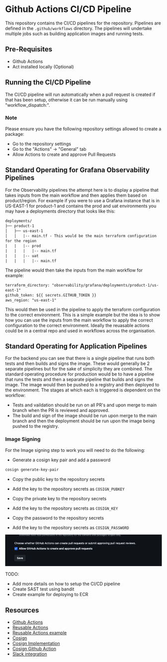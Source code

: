 # Github Actions CI/CD Pipeline
This repository contains the CI/CD pipelines for the repository. Pipelines are defined in the `.github/workflows` directory. The pipelines will undertake multiple jobs such as building application images and running tests.

## Pre-Requisites
- Github Actions
- Act installed locally (Optional)

## Running the CI/CD Pipeline
The CI/CD pipeline will run automatically when a pull request is created if that has been setup, otherwise it can be run manually using "workflow_dispatch:".

### Note
Please ensure you have the following repository settings allowed to create a package:

- Go to the repository settings
- Go to the "Actions" -> "General" tab
- Allow Actions to create and approve Pull Requests


## Standard Operating for Grafana Observability Pipelines
For the Observability pipelines the attempt here is to display a pipeline that takes inputs from the main workflow and then applies them based on product/region. For example if you were to use a Grafana instance that is in US-EAST-1 for product-1 and contains the prod and uat environments you may have a deployments directory that looks like this:
```
deployments/
├── product-1
│   ├── us-east-1
│   │   |-- main.tf - This would be the main terraform configuration for the region
|   |   |-- prod
|   |   |   |-- main.tf
|   |   |-- uat
|   |   |   |-- main.tf
```
The pipeline would then take the inputs from the main workflow for example:
```
terraform_directory: "observability/grafana/deployments/product-1/us-east-1"
github_token: ${{ secrets.GITHUB_TOKEN }}
aws_region: "us-east-1"
```

This would then be used in the pipeline to apply the terraform configuration to the correct environment. This is a simple example but the idea is to show how you can use the inputs from the main workflow to apply the correct configuration to the correct environment. Ideally the reuasable actions could be in a central repo and used in workflows across the organisation.

## Standard Operating for Application Pipelines
For the backend you can see that there is a single pipeline that runs both tests and then builds and signs the image. These would generally be 2 separate pipelines but for the sake of simplicity they are combined. The standard operating procedure for production would be to have a pipeline that runs the tests and then a separate pipeline that builds and signs the image. The image would then be pushed to a registry and then deployed to the environment. The stages at which each is triggered is dependent on the workflow: 
- Tests and vaildation should be run on all PR's and upon merge to main branch when the PR is reviewed and approved. 
- The build and sign of the image should be run upon merge to the main branch and then the deployment should be run upon the image being pushed to the registry.

### Image Signing
For the Image signing step to work you will need to do the following:
- Generate a cosign key pair and add a password
```bash
cosign generate-key-pair
```
- Copy the public key to the repository secrets
- Add the key to the repository secrets as `COSIGN_PUBKEY`

- Copy the private key to the repository secrets
- Add the key to the repository secrets as `COSIGN_KEY`

- Copy the password to the repository secrets
- Add the key to the repository secrets as `COSIGN_PASSWORD`


![GH Actions Settings](.github/workflows/gh_actions_settings.png)

TODO:
- Add more details on how to setup the CI/CD pipeline
- Create SAST test using bandit
- Create example for deploying to ECR

## Resources
- [Github Actions](https://docs.github.com/en/actions)
- [Reusable Actions](https://medium.com/@gallaghersam95/the-best-terraform-cd-pipeline-with-github-actions-6ecbaa5f3762) 
- [Reusable Actions example](https://github.com/GallagherSam/best-terraform-cd-article/tree/main)
- [Cosign](https://www.civo.com/learn/supply-chain-security)
- [Cosign Implementation](https://github.blog/security/supply-chain-security/safeguard-container-signing-capability-actions/)
- [Cosign Github Action](https://github.com/avisi-cloud/cosign-tutorial/blob/main/.github/workflows/release.yml)
- [Slack integration](https://axolo.co/blog/p/top-4-github-action-slack-integration)
